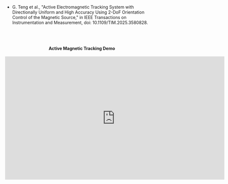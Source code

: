 - G. Teng et al., "Active Electromagnetic Tracking System with Directionally Uniform and High Accuracy Using 2-DoF Orientation Control of the Magnetic Source," in IEEE Transactions on Instrumentation and Measurement, doi: 10.1109/TIM.2025.3580828. 
  
<br>
</br>

<div style="text-align: center;">
    <h4>Active Magnetic Tracking Demo</h4>
    <iframe width="720" height="405"
        src="https://www.nsfwyoutube.com/embed/JWo8pzJ2kVc"
        title="YouTube video player"
        frameborder="0"
        allow="accelerometer; autoplay; clipboard-write; encrypted-media; gyroscope; picture-in-picture"
        allowfullscreen>
    </iframe>
</div>